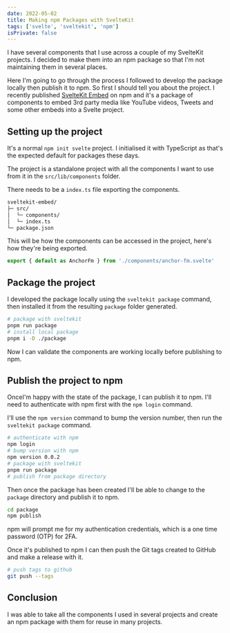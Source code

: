 ```yaml
---
date: 2022-05-02
title: Making npm Packages with SvelteKit
tags: ['svelte', 'sveltekit', 'npm']
isPrivate: false
---
```


I have several components that I use across a couple of my SvelteKit
projects. I decided to make them into an npm package so that I'm not
maintaining them in several places.

Here I'm going to go through the process I followed to develop the
package locally then publish it to npm. So first I should tell you
about the project. I recently published [SvelteKit Embed] on npm and it's
a package of components to embed 3rd party media like YouTube videos, Tweets
and some other embeds into a Svelte project.

## Setting up the project

It's a normal `npm init svelte` project. I initialised it with
TypeScript as that's the expected default for packages these days.

The project is a standalone project with all the components I want to
use from it in the `src/lib/components` folder.

There needs to be a `index.ts` file exporting the components.

```bash
sveltekit-embed/
├─ src/
│  └─ components/
│  └─ index.ts
└─ package.json
```

This will be how the components can be accessed in the project, here's
how they're being exported.

```ts
export { default as AnchorFm } from './components/anchor-fm.svelte'
```

## Package the project

I developed the package locally using the `sveltekit package` command,
then installed it from the resulting `package` folder generated.

```bash
# package with sveltekit
pnpm run package
# install local package
pnpm i -D ./package
```

Now I can validate the components are working locally before
publishing to npm.

## Publish the project to npm

OnceI'm happy with the state of the package, I can publish it to npm.
I'll need to authenticate with npm first with the `npm login` command.

I'll use the `npm version` command to bump the version number, then
run the `sveltekit package` command.

```bash
# authenticate with npm
npm login
# bump version with npm
npm version 0.0.2
# package with sveltekit
pnpm run package
# publish from package directory
```

Then once the package has been created I'll be able to change to the
`package` directory and publish it to npm.

```bash
cd package
npm publish
```

npm will prompt me for my authentication credentials, which is a one
time password (OTP) for 2FA.

Once it's published to npm I can then push the Git tags created to
GitHub and make a release with it.

```bash
# push tags to github
git push --tags
```

## Conclusion

I was able to take all the components I used in several projects and
create an npm package with them for reuse in many projects.

<!-- Links -->

[sveltekit embed]: https://github.com/spences10/sveltekit-embed
